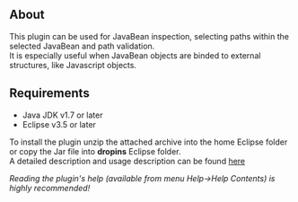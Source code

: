 <h2>About</h2>
<p>
This plugin can be used for JavaBean inspection, selecting paths within the selected JavaBean and path validation.<br>It is especially useful when JavaBean objects are binded to external structures, like Javascript objects.</p>
<h2>Requirements</h2>
<ul>
<li>Java JDK v1.7 or later</li>
<li>Eclipse v3.5 or later</li>
</ul>
<p>
To install the plugin unzip the attached archive into the home Eclipse folder or copy the Jar file into <b>dropins</b> Eclipse folder.<br>
A detailed description and usage description can be found <a href="http://eugencovaci.blogspot.ro/2015/01/an-eclipse-plugin-javabean-inspector.html">here</a>
</p>
<em>Reading the plugin's help (available from menu Help->Help Contents) is highly recommended!</em>

